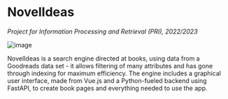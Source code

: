 # NovelIdeas

*Project for Information Processing and Retrieval (PRI), 2022/2023*

![image](https://github.com/lessthelonely/PRI-22-23/assets/42583814/a89831c5-ddc6-41d6-bb05-9d9ad4bf7032)

NovelIdeas is a search engine directed at books, using data from a Goodreads data set - it allows filtering of many attributes and has gone through indexing for maximum efficiency. The engine includes a graphical user interface, made from Vue.js and a Python-fueled backend using FastAPI, to create book pages and everything needed to use the app.
